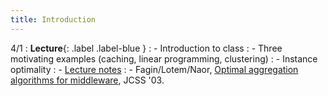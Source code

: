 ```yaml
---
title: Introduction
---
```


4/1
: **Lecture**{: .label .label-blue }
: - Introduction to class
: - Three motivating examples (caching, linear programming, clustering)
: - Instance optimality
: - [Lecture notes](https://vitercik.github.io/bwca/assets/notes/l1.pdf)
: - Fagin/Lotem/Naor, [Optimal aggregation algorithms for middleware](https://arxiv.org/abs/cs/0204046), JCSS '03.
